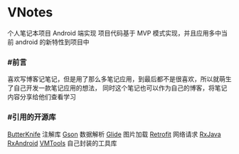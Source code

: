 VNotes
======

个人笔记本项目 Android 端实现
项目代码基于 MVP 模式实现，并且应用多中当前 android 的新特性到项目中

### #前言
喜欢写博客记笔记，但是用了那么多笔记应用，到最后都不是很喜欢，所以就萌生了自己开发一款笔记应用的想法，
同时这个笔记也可以作为自己的博客，将笔记内容分享给他们查看学习


### #引用的开源库
[ButterKnife](https://github.com/JakeWharton/butterknife) 注解库
[Gson](https://github.com/google/gson) 数据解析
[Glide](https://github.com/bumptech/glide) 图片加载
[Retrofit](http://square.github.io/retrofit) 网络请求
[RxJava](https://github.com/ReactiveX/RxJava)
[RxAndroid](https://github.com/ReactiveX/RxAndroid)
[VMTools](https://github.com/lzan13/VMLibraryManager/vmtools) 自己封装的工具库
